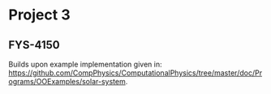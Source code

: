 # Project 3
## FYS-4150


Builds upon example implementation given in: https://github.com/CompPhysics/ComputationalPhysics/tree/master/doc/Programs/OOExamples/solar-system.
